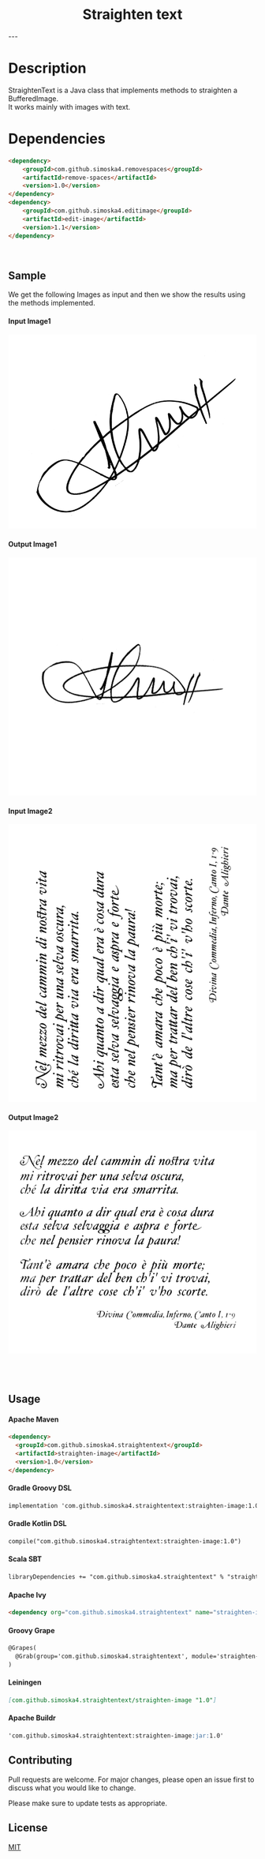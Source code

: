 <h1 align="center">Straighten text</h1>
---

# Description

StraightenText is a Java class that implements methods to straighten a BufferedImage.  
It works mainly with images with text.

# Dependencies
```markdown
<dependency>
    <groupId>com.github.simoska4.removespaces</groupId>
    <artifactId>remove-spaces</artifactId>
    <version>1.0</version>
</dependency>
<dependency>
    <groupId>com.github.simoska4.editimage</groupId>
    <artifactId>edit-image</artifactId>
    <version>1.1</version>
</dependency>
```

<br>

## Sample
We get the following Images as input and then we show the results using the methods implemented.  


#### Input Image1
![Original BufferedImage](https://github.com/simoska4/straightentext/blob/master/sample/input1.png)  

#### Output Image1
![Original BufferedImage](https://github.com/simoska4/straightentext/blob/master/sample/input1_rotated.png)  

#### Input Image2
![Original BufferedImage](https://github.com/simoska4/straightentext/blob/master/sample/input2.png)  

#### Output Image2
![Original BufferedImage](https://github.com/simoska4/straightentext/blob/master/sample/input2_rotated.png)  



<br><br>
  
## Usage

#### Apache Maven  
```markdown
<dependency>
  <groupId>com.github.simoska4.straightentext</groupId>
  <artifactId>straighten-image</artifactId>
  <version>1.0</version>
</dependency>
```


#### Gradle Groovy DSL  
```markdown
implementation 'com.github.simoska4.straightentext:straighten-image:1.0'
```


#### Gradle Kotlin DSL 
```markdown
compile("com.github.simoska4.straightentext:straighten-image:1.0")
```


#### Scala SBT 
```markdown
libraryDependencies += "com.github.simoska4.straightentext" % "straighten-image" % "1.0"
```


#### Apache Ivy
```markdown
<dependency org="com.github.simoska4.straightentext" name="straighten-image" rev="1.0" />
```


#### Groovy Grape
```markdown
@Grapes(
  @Grab(group='com.github.simoska4.straightentext', module='straighten-image', version='1.0')
)
```


#### Leiningen
```markdown
[com.github.simoska4.straightentext/straighten-image "1.0"]
```


#### Apache Buildr
```markdown
'com.github.simoska4.straightentext:straighten-image:jar:1.0'
```


## Contributing
Pull requests are welcome. For major changes, please open an issue first to discuss what you would like to change.

Please make sure to update tests as appropriate.


## License
[MIT](https://choosealicense.com/licenses/mit/)
